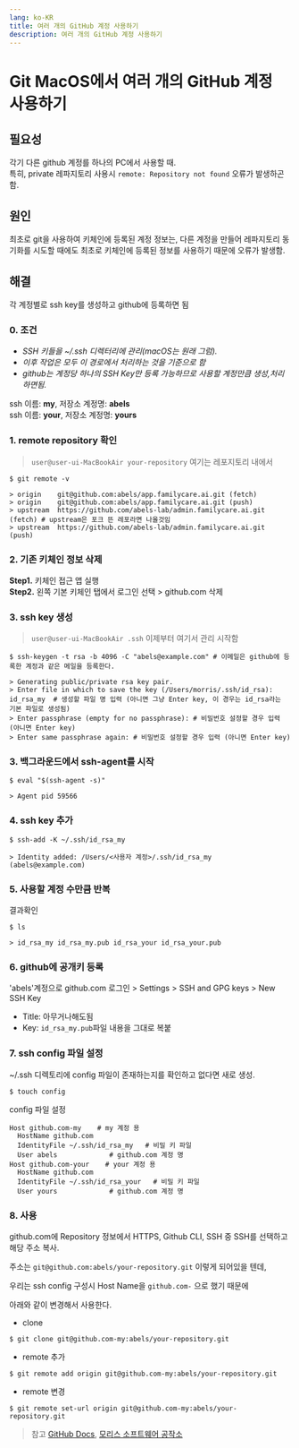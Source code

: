 ```yaml
---
lang: ko-KR
title: 여러 개의 GitHub 계정 사용하기
description: 여러 개의 GitHub 계정 사용하기
---
```


# Git MacOS에서 여러 개의 GitHub 계정 사용하기

## 필요성

각기 다른 github 계정를 하나의 PC에서 사용할 때.  
특히, private 레파지토리 사용시 `remote: Repository not found` 오류가 발생하곤 함.

## 원인

최초로 git을 사용하여 키체인에 등록된 계정 정보는, 다른 계정을 만들어 레파지토리 동기화를 시도할 때에도 최초로 키체인에 등록된 정보를 사용하기 때문에 오류가 발생함.

## 해결

각 계정별로 ssh key를 생성하고 github에 등록하면 됨

### 0. 조건

- _SSH 키들을 ~/.ssh 디렉터리에 관리(macOS는 원래 그럼)._
- _이후 작업은 모두 이 경로에서 처리하는 것을 기준으로 함_
- _github는 계정당 하나의 SSH Key만 등록 가능하므로 사용할 계정만큼 생성,처리하면됨._

ssh 이름: **my**, 저장소 계정명: **abels**  
ssh 이름: **your**, 저장소 계정명: **yours**

### 1. remote repository 확인

> `user@user-ui-MacBookAir your-repository` 여기는 레포지토리 내에서

```bash:no-line-numbers
$ git remote -v

> origin	git@github.com:abels/app.familycare.ai.git (fetch)
> origin	git@github.com:abels/app.familycare.ai.git (push)
> upstream	https://github.com/abels-lab/admin.familycare.ai.git (fetch) # upstream은 포크 뜬 레포라면 나올것임
> upstream	https://github.com/abels-lab/admin.familycare.ai.git (push)
```

### 2. 기존 키체인 정보 삭제

**Step1.** 키체인 접근 앱 실행  
**Step2.** 왼쪽 기본 키체인 탭에서 로그인 선택 > github.com 삭제

### 3. ssh key 생성

> `user@user-ui-MacBookAir .ssh` 이제부터 여기서 관리 시작함

```bash:no-line-numbers
$ ssh-keygen -t rsa -b 4096 -C "abels@example.com" # 이메일은 github에 등록한 계정과 같은 메일을 등록한다.

> Generating public/private rsa key pair.
> Enter file in which to save the key (/Users/morris/.ssh/id_rsa): id_rsa_my  # 생성할 파일 명 입력 (아니면 그냥 Enter key, 이 경우는 id_rsa라는 기본 파일로 생성됨)
> Enter passphrase (empty for no passphrase): # 비밀번호 설정할 경우 입력 (아니면 Enter key)
> Enter same passphrase again: # 비밀번호 설정할 경우 입력 (아니면 Enter key)
```

### 3. 백그라운드에서 ssh-agent를 시작

```bash:no-line-numbers
$ eval "$(ssh-agent -s)"

> Agent pid 59566
```

### 4. ssh key 추가

```bash:no-line-numbers
$ ssh-add -K ~/.ssh/id_rsa_my

> Identity added: /Users/<사용자 계정>/.ssh/id_rsa_my (abels@example.com)
```

### 5. 사용할 계정 수만큼 반복

결과확인

```bash:no-line-numbers
$ ls

> id_rsa_my id_rsa_my.pub id_rsa_your id_rsa_your.pub
```

### 6. github에 공개키 등록

'abels'계정으로 github.com 로그인 > Settings > SSH and GPG keys > New SSH Key

- Title: 아무거나해도됨
- Key: `id_rsa_my.pub`파일 내용을 그대로 복붙

### 7. ssh config 파일 설정

~/.ssh 디렉토리에 config 파일이 존재하는지를 확인하고 없다면 새로 생성.

```bash:no-line-numbers
$ touch config
```

config 파일 설정

```text:no-line-numbers
Host github.com-my    # my 계정 용
  HostName github.com
  IdentityFile ~/.ssh/id_rsa_my   # 비밀 키 파일
  User abels             # github.com 계정 명
Host github.com-your    # your 계정 용
  HostName github.com
  IdentityFile ~/.ssh/id_rsa_your   # 비밀 키 파일
  User yours             # github.com 계정 명
```

### 8. 사용

github.com에 Repository 정보에서 HTTPS, Github CLI, SSH 중 SSH를 선택하고 해당 주소 복사.

주소는 `git@github.com:abels/your-repository.git` 이렇게 되어있을 텐데,

우리는 ssh config 구성시 Host Name을 `github.com-` 으로 했기 때문에

아래와 같이 변경해서 사용한다.

- clone

```bash:no-line-numbers
$ git clone git@github.com-my:abels/your-repository.git
```

- remote 추가

```bash:no-line-numbers
$ git remote add origin git@github.com-my:abels/your-repository.git
```

- remote 변경

```bash:no-line-numbers
$ git remote set-url origin git@github.com-my:abels/your-repository.git
```

> 참고 [GitHub Docs](https://docs.github.com/en/authentication/connecting-to-github-with-ssh/generating-a-new-ssh-key-and-adding-it-to-the-ssh-agent), [모리스 소프트웨어 공작소](https://ccambo.blogspot.com/2020/12/git-macos-githubcom.html)
